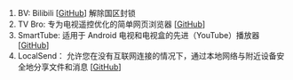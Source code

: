 1. BV: Bilibili [[GitHub](https://github.com/ldm0206/bv)] 解除国区封锁
2. TV Bro: 专为电视遥控优化的简单网页浏览器 [[GitHub](https://github.com/truefedex/tv-bro)]
3. SmartTube: 适用于 Android 电视和电视盒的先进（YouTube）播放器 [[GitHub](https://github.com/yuliskov/smarttube)]
4. LocalSend： 允许您在没有互联网连接的情况下，通过本地网络与附近设备安全地分享文件和消息 [[GitHub](https://github.com/localsend/localsend)]